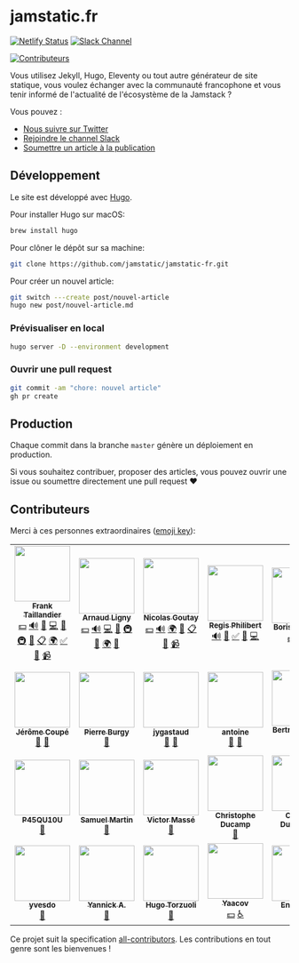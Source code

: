 # jamstatic.fr

[![Netlify Status](https://api.netlify.com/api/v1/badges/5f02cf72-0ba6-4fd3-a606-29262d8d8606/deploy-status)](https://app.netlify.com/sites/jamstatic/deploys)
[![Slack Channel](https://jamstatic.herokuapp.com/badge.svg)](https://jamstatic.herokuapp.com)
<!-- ALL-CONTRIBUTORS-BADGE:START - Do not remove or modify this section -->
[![Contributeurs](https://img.shields.io/badge/all_contributors-26-orange.svg?style=flat-square)](#contributeurs)
<!-- ALL-CONTRIBUTORS-BADGE:END --> 


Vous utilisez Jekyll, Hugo, Eleventy ou tout autre générateur de site statique, vous
voulez échanger avec la communauté francophone et vous tenir informé de
l'actualité de l'écosystème de la Jamstack ?

Vous pouvez :

* [Nous suivre sur Twitter](https://twitter.com/jamstatic_fr)
* [Rejoindre le channel Slack](https://jamstatic.fr/slack/)
* [Soumettre un article à la publication](https://github.com/jamstatic/jamstatic-fr/projects/1)

## Développement

Le site est développé avec [Hugo](https://gohugo.io).

Pour installer Hugo sur macOS:

```bash
brew install hugo
```

Pour clôner le dépôt sur sa machine:

```bash
git clone https://github.com/jamstatic/jamstatic-fr.git
```

Pour créer un nouvel article:

```bash
git switch ---create post/nouvel-article
hugo new post/nouvel-article.md
```

### Prévisualiser en local

```bash
hugo server -D --environment development
```

### Ouvrir une pull request

```bash
git commit -am "chore: nouvel article"
gh pr create
```

## Production

Chaque commit dans la branche `master` génère un déploiement en production.

Si vous souhaitez contribuer, proposer des articles, vous pouvez ouvrir une issue ou soumettre directement une pull request :heart:

## Contributeurs

Merci à ces personnes extraordinaires ([emoji key](https://github.com/kentcdodds/all-contributors#emoji-key)):

<!-- ALL-CONTRIBUTORS-LIST:START - Do not remove or modify this section -->
<!-- prettier-ignore-start -->
<!-- markdownlint-disable -->
<table>
  <tr>
    <td align="center"><a href="https://frank.taillandier.me"><img src="https://avatars3.githubusercontent.com/u/103008?v=4?s=100" width="100px;" alt=""/><br /><sub><b>Frank Taillandier</b></sub></a><br /><a href="#financial-DirtyF" title="Financial">💵</a> <a href="#audio-DirtyF" title="Audio">🔊</a> <a href="#blog-DirtyF" title="Blogposts">📝</a> <a href="https://github.com/jamstatic/jamstatic-fr/commits?author=DirtyF" title="Code">💻</a> <a href="#design-DirtyF" title="Design">🎨</a> <a href="#infra-DirtyF" title="Infrastructure (Hosting, Build-Tools, etc)">🚇</a> <a href="#maintenance-DirtyF" title="Maintenance">🚧</a> <a href="#eventOrganizing-DirtyF" title="Event Organizing">📋</a> <a href="#translation-DirtyF" title="Translation">🌍</a> <a href="#tutorial-DirtyF" title="Tutorials">✅</a> <a href="#talk-DirtyF" title="Talks">📢</a> <a href="#video-DirtyF" title="Videos">📹</a></td>
    <td align="center"><a href="https://arnaudligny.fr"><img src="https://avatars0.githubusercontent.com/u/80580?v=4?s=100" width="100px;" alt=""/><br /><sub><b>Arnaud Ligny</b></sub></a><br /><a href="#financial-Narno" title="Financial">💵</a> <a href="#audio-Narno" title="Audio">🔊</a> <a href="https://github.com/jamstatic/jamstatic-fr/commits?author=Narno" title="Code">💻</a> <a href="#maintenance-Narno" title="Maintenance">🚧</a> <a href="#infra-Narno" title="Infrastructure (Hosting, Build-Tools, etc)">🚇</a> <a href="#blog-Narno" title="Blogposts">📝</a> <a href="#translation-Narno" title="Translation">🌍</a> <a href="#talk-Narno" title="Talks">📢</a></td>
    <td align="center"><a href="https://phacks.dev/"><img src="https://avatars1.githubusercontent.com/u/2587348?v=4?s=100" width="100px;" alt=""/><br /><sub><b>Nicolas Goutay</b></sub></a><br /><a href="#financial-phacks" title="Financial">💵</a> <a href="#audio-phacks" title="Audio">🔊</a> <a href="#translation-phacks" title="Translation">🌍</a> <a href="#blog-phacks" title="Blogposts">📝</a> <a href="#eventOrganizing-phacks" title="Event Organizing">📋</a> <a href="#talk-phacks" title="Talks">📢</a> <a href="#video-phacks" title="Videos">📹</a></td>
    <td align="center"><a href="https://regisphilibert.com"><img src="https://avatars2.githubusercontent.com/u/1480503?v=4?s=100" width="100px;" alt=""/><br /><sub><b>Regis Philibert</b></sub></a><br /><a href="#audio-regisphilibert" title="Audio">🔊</a> <a href="#blog-regisphilibert" title="Blogposts">📝</a> <a href="#tutorial-regisphilibert" title="Tutorials">✅</a> <a href="https://github.com/jamstatic/jamstatic-fr/pulls?q=is%3Apr+reviewed-by%3Aregisphilibert" title="Reviewed Pull Requests">👀</a> <a href="https://github.com/jamstatic/jamstatic-fr/commits?author=regisphilibert" title="Code">💻</a></td>
    <td align="center"><a href="https://boris.schapira.dev"><img src="https://avatars0.githubusercontent.com/u/284742?v=4?s=100" width="100px;" alt=""/><br /><sub><b>Boris Schapira</b></sub></a><br /><a href="#financial-borisschapira" title="Financial">💵</a> <a href="https://github.com/jamstatic/jamstatic-fr/pulls?q=is%3Apr+reviewed-by%3Aborisschapira" title="Reviewed Pull Requests">👀</a> <a href="#blog-borisschapira" title="Blogposts">📝</a></td>
    <td align="center"><a href="https://nicolas-hoizey.com/"><img src="https://avatars2.githubusercontent.com/u/78213?v=4?s=100" width="100px;" alt=""/><br /><sub><b>Nicolas Hoizey</b></sub></a><br /><a href="#financial-nhoizey" title="Financial">💵</a> <a href="https://github.com/jamstatic/jamstatic-fr/pulls?q=is%3Apr+reviewed-by%3Anhoizey" title="Reviewed Pull Requests">👀</a> <a href="#blog-nhoizey" title="Blogposts">📝</a></td>
    <td align="center"><a href="https://www.goodmotion.fr"><img src="https://avatars2.githubusercontent.com/u/46760?v=4?s=100" width="100px;" alt=""/><br /><sub><b>Patrick Faramaz</b></sub></a><br /><a href="#financial-ipatate" title="Financial">💵</a> <a href="#audio-ipatate" title="Audio">🔊</a> <a href="https://github.com/jamstatic/jamstatic-fr/commits?author=ipatate" title="Code">💻</a> <a href="#blog-ipatate" title="Blogposts">📝</a></td>
  </tr>
  <tr>
    <td align="center"><a href="https://www.webstoemp.com"><img src="https://avatars1.githubusercontent.com/u/657571?v=4?s=100" width="100px;" alt=""/><br /><sub><b>Jérôme Coupé</b></sub></a><br /><a href="#blog-jeromecoupe" title="Blogposts">📝</a> <a href="https://github.com/jamstatic/jamstatic-fr/pulls?q=is%3Apr+reviewed-by%3Ajeromecoupe" title="Reviewed Pull Requests">👀</a></td>
    <td align="center"><a href="https://strapi.io"><img src="https://avatars0.githubusercontent.com/u/5550462?v=4?s=100" width="100px;" alt=""/><br /><sub><b>Pierre Burgy</b></sub></a><br /><a href="#blog-pierreburgy" title="Blogposts">📝</a></td>
    <td align="center"><a href="http://gastaud.io"><img src="https://avatars3.githubusercontent.com/u/1499325?v=4?s=100" width="100px;" alt=""/><br /><sub><b>jygastaud</b></sub></a><br /><a href="#plugin-jygastaud" title="Plugin/utility libraries">🔌</a> <a href="https://github.com/jamstatic/jamstatic-fr/pulls?q=is%3Apr+reviewed-by%3Ajygastaud" title="Reviewed Pull Requests">👀</a></td>
    <td align="center"><a href="https://www.quaternum.net"><img src="https://avatars2.githubusercontent.com/u/6869488?v=4?s=100" width="100px;" alt=""/><br /><sub><b>antoine</b></sub></a><br /><a href="#blog-antoinentl" title="Blogposts">📝</a> <a href="https://github.com/jamstatic/jamstatic-fr/pulls?q=is%3Apr+reviewed-by%3Aantoinentl" title="Reviewed Pull Requests">👀</a></td>
    <td align="center"><a href="http://bertrandkeller.info"><img src="https://avatars2.githubusercontent.com/u/1500301?v=4?s=100" width="100px;" alt=""/><br /><sub><b>Bertrand Keller</b></sub></a><br /><a href="#blog-bertrandkeller" title="Blogposts">📝</a> <a href="https://github.com/jamstatic/jamstatic-fr/commits?author=bertrandkeller" title="Code">💻</a></td>
    <td align="center"><a href="https://github.com/Natouille"><img src="https://avatars0.githubusercontent.com/u/2006947?v=4?s=100" width="100px;" alt=""/><br /><sub><b>Nathalie Rosenberg</b></sub></a><br /><a href="https://github.com/jamstatic/jamstatic-fr/pulls?q=is%3Apr+reviewed-by%3ANatouille" title="Reviewed Pull Requests">👀</a></td>
    <td align="center"><a href="https://tut-tuuut.github.io"><img src="https://avatars0.githubusercontent.com/u/1035145?v=4?s=100" width="100px;" alt=""/><br /><sub><b>Agnès Haasser</b></sub></a><br /><a href="https://github.com/jamstatic/jamstatic-fr/pulls?q=is%3Apr+reviewed-by%3Atut-tuuut" title="Reviewed Pull Requests">👀</a></td>
  </tr>
  <tr>
    <td align="center"><a href="https://github.com/P45QU10U"><img src="https://avatars2.githubusercontent.com/u/1941272?v=4?s=100" width="100px;" alt=""/><br /><sub><b>P45QU10U</b></sub></a><br /><a href="https://github.com/jamstatic/jamstatic-fr/pulls?q=is%3Apr+reviewed-by%3AP45QU10U" title="Reviewed Pull Requests">👀</a></td>
    <td align="center"><a href="http://blog.creaone.fr"><img src="https://avatars3.githubusercontent.com/u/34697?v=4?s=100" width="100px;" alt=""/><br /><sub><b>Samuel Martin</b></sub></a><br /><a href="https://github.com/jamstatic/jamstatic-fr/pulls?q=is%3Apr+reviewed-by%3Amartinsam" title="Reviewed Pull Requests">👀</a></td>
    <td align="center"><a href="https://inwardmovement.github.io"><img src="https://avatars0.githubusercontent.com/u/9438102?v=4?s=100" width="100px;" alt=""/><br /><sub><b>Victor Massé</b></sub></a><br /><a href="https://github.com/jamstatic/jamstatic-fr/pulls?q=is%3Apr+reviewed-by%3Ainwardmovement" title="Reviewed Pull Requests">👀</a></td>
    <td align="center"><a href="https://christopheducamp.com/"><img src="https://avatars1.githubusercontent.com/u/174418?v=4?s=100" width="100px;" alt=""/><br /><sub><b>Christophe Ducamp</b></sub></a><br /><a href="https://github.com/jamstatic/jamstatic-fr/pulls?q=is%3Apr+reviewed-by%3AChristopheDucamp" title="Reviewed Pull Requests">👀</a></td>
    <td align="center"><a href="https://github.com/inseo"><img src="https://avatars3.githubusercontent.com/u/2088264?v=4?s=100" width="100px;" alt=""/><br /><sub><b>Corinne Durrmeyer</b></sub></a><br /><a href="https://github.com/jamstatic/jamstatic-fr/pulls?q=is%3Apr+reviewed-by%3Ainseo" title="Reviewed Pull Requests">👀</a></td>
    <td align="center"><a href="http://laurent.la"><img src="https://avatars1.githubusercontent.com/u/6553086?v=4?s=100" width="100px;" alt=""/><br /><sub><b>Laurent de Lacerda</b></sub></a><br /><a href="https://github.com/jamstatic/jamstatic-fr/pulls?q=is%3Apr+reviewed-by%3Alaurent-d" title="Reviewed Pull Requests">👀</a></td>
    <td align="center"><a href="https://polkatulk.com/en"><img src="https://avatars3.githubusercontent.com/u/164912?v=4?s=100" width="100px;" alt=""/><br /><sub><b>Uxlco</b></sub></a><br /><a href="https://github.com/jamstatic/jamstatic-fr/pulls?q=is%3Apr+reviewed-by%3Ajonathanulco" title="Reviewed Pull Requests">👀</a></td>
  </tr>
  <tr>
    <td align="center"><a href="https://github.com/yvesdo"><img src="https://avatars2.githubusercontent.com/u/5601690?v=4?s=100" width="100px;" alt=""/><br /><sub><b>yvesdo</b></sub></a><br /><a href="https://github.com/jamstatic/jamstatic-fr/pulls?q=is%3Apr+reviewed-by%3Ayvesdo" title="Reviewed Pull Requests">👀</a></td>
    <td align="center"><a href="https://gitlab.com/yannicka"><img src="https://avatars0.githubusercontent.com/u/22885898?v=4?s=100" width="100px;" alt=""/><br /><sub><b>Yannick A.</b></sub></a><br /><a href="https://github.com/jamstatic/jamstatic-fr/pulls?q=is%3Apr+reviewed-by%3Ayannicka" title="Reviewed Pull Requests">👀</a></td>
    <td align="center"><a href="https://zooly.surge.sh/"><img src="https://avatars1.githubusercontent.com/u/7328625?v=4?s=100" width="100px;" alt=""/><br /><sub><b>Hugo Torzuoli</b></sub></a><br /><a href="https://github.com/jamstatic/jamstatic-fr/pulls?q=is%3Apr+reviewed-by%3AHZooly" title="Reviewed Pull Requests">👀</a></td>
    <td align="center"><a href="http://www.goodimpact.studio"><img src="https://avatars0.githubusercontent.com/u/11678850?v=4?s=100" width="100px;" alt=""/><br /><sub><b>Yaacov</b></sub></a><br /><a href="#financial-yaaax" title="Financial">💵</a> <a href="#a11y-yaaax" title="Accessibility">️️️️♿️</a></td>
    <td align="center"><a href="https://blog.ticabri.com"><img src="https://avatars1.githubusercontent.com/u/701648?v=4?s=100" width="100px;" alt=""/><br /><sub><b>Enguerran</b></sub></a><br /><a href="https://github.com/jamstatic/jamstatic-fr/commits?author=enguerran" title="Documentation">📖</a></td>
  </tr>
</table>

<!-- markdownlint-restore -->
<!-- prettier-ignore-end -->

<!-- ALL-CONTRIBUTORS-LIST:END -->

Ce projet suit la specification [all-contributors](https://github.com/kentcdodds/all-contributors).
Les contributions en tout genre sont les bienvenues !
